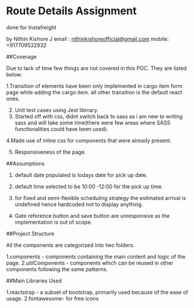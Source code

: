 # Route Details Assignment

done for Instafreight

by Nithin Kishore J
email : nithinkishoreofficial@gmail.com
mobile: +917709532932

##Coverage

Due to lack of time few things are not covered in this POC. They are listed below.

1.Transition of elements have been only implemented in cargo item form page while adding the cargo item. all other transition is the default react ones.

2. Unit test cases using Jest librrary.
3. Started off with css, didnt switch back to sass as i am new to writing sass and will take some time(there were few areas where SASS functionalities could have been used).

4.Made use of inline css for components that were already present.

5. Responsiveness of the page.

##Assumptions

1. default date populated is todays date for pick up date.

2. default time selected to be 10:00 -12:00 for the pick up time.

3. for fixed and semi-flexible scheduling strategy the estimated arrival is undefined hence hardcoded not to display anything.

4. Gate reference button and save button are unresponsive as the implementation is out of scope.

##Project Structure

All the components are categorized into two folders.

1.components - components containing the main content and logic of the page.
2.utilComponents - components which can be reused in other components following the same patterns.

##Main Libraries Used

1.reactstrap - a subset of bootstrap, primarily used because of the ease of usage.
2.fontawesome- for free icons
